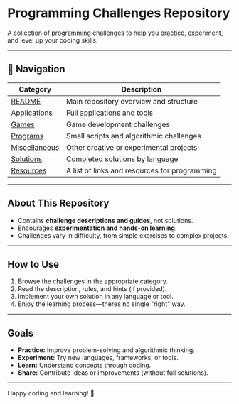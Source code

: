 # Programming Challenges Repository

A collection of programming challenges to help you practice, experiment, and level up your coding skills.

---

## 🧭 Navigation

| Category | Description |
| -------- | ----------- |
| [README](./README.md) | Main repository overview and structure |
| [Applications](./challenges/applications/INDEX.md) | Full applications and tools |
| [Games](./challenges/games/INDEX.md) | Game development challenges |
| [Programs](./challenges/programs/INDEX.md) | Small scripts and algorithmic challenges |
| [Miscellaneous](./challenges/miscellaneous/INDEX.md) | Other creative or experimental projects |
| [Solutions](./solutions/INDEX.md) | Completed solutions by language |
| [Resources](./RESOURCES.md) | A list of links and resources for programming |

---

## About This Repository

- Contains **challenge descriptions and guides**, not solutions.
- Encourages **experimentation and hands-on learning**.
- Challenges vary in difficulty, from simple exercises to complex projects.

---

## How to Use

1. Browse the challenges in the appropriate category.
2. Read the description, rules, and hints (if provided).
3. Implement your own solution in any language or tool.
4. Enjoy the learning process—theres no single "right" way.

---

## Goals

- **Practice:** Improve problem-solving and algorithmic thinking.
- **Experiment:** Try new languages, frameworks, or tools.
- **Learn:** Understand concepts through coding.
- **Share:** Contribute ideas or improvements (without full solutions).

---

Happy coding and learning! 🎉

